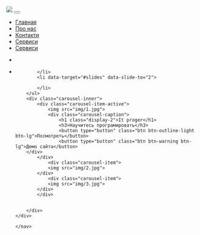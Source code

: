 <!DOCTYPE html>
<html lang="ru">
<head>
	<meta charset="UTF-8">
	<meta name="viewport" content="width=device-width, initial-scale=1.0">
	<meta http-equiv="X-UA-Compatible" content="ie=edge">
	<title>Верстка сайта на Bootstrap 4</title>
	<link rel="stylesheet" href="https://maxcdn.bootstrapcdn.com/bootstrap/4.0.0/css/bootstrap.min.css">
<script src="https://ajax.googleapis.com/ajax/libs/jquery/3.3.1/jquery.min.js"></script>
<script src="https://cdnjs.cloudflare.com/ajax/libs/popper.js/1.12.9/umd/popper.min.js"></script>
<script src="https://maxcdn.bootstrapcdn.com/bootstrap/4.0.0/js/bootstrap.min.js"></script>
<script src="https://use.fontawesome.com/releases/v5.0.8/js/all.js"></script>
<link rel="stylesheet" href="css/main.css"></head>
</head>
<body>
	<nav class="navbar navbar-expand-md navbar-light bg-light sticky-top"></nav>
		<div class="container-fluid"></div>
			<a href="#" class="navbar-brad"></a>
				<img src="img/11.png">
			</a>
			<button class="navbar-toggler" type="button" data-toggle="collapse" data-target="#navbarResponsive"></button>
				<span class="navbar-toggler-icon">
				</span>
			</button>
			<div class="collapse navbar-collapse" id="navbarResponsive"></div>
				<ul class="navbar-nav ml-auto">
					<li class="nav-item active">
						<a href="#" class="nav-link">Главная</a>
					</li>
						<li class="nav-item">
						<a href="#" class="nav-link">Про нас</a>
					</li>
						<li class="nav-item">
						<a href="#" class="nav-link">Контакти</a>
					</li>
						<li class="nav-item">
						<a href="#" class="nav-link">Сервиси</a>
					</li>
					<li class="nav-item">
						<a href="#" class="nav-link">Сервиси</a>
					</li>
		</div>
	<div class="carousel slide" data-ride="carousel" id="slides"></div>
		<ul class="carousel-indicators"></ul>
			<li data-target="#slides" data-slide-to="0" class="active"></li>
			<li data-target="#slides" data-slide-to="1">
				
			</li>
			<li data-target="#slides" data-slide-to="2">
				
			</li>
		</ul>
		<div class="carousel-inner">
			<div class="carousel-item-active">
				<img src="img/1.jpg">
				<div class="carousel-caption">
					<h1 class="display-2">It proger</h1>
					<h3>Научитесь програмировать</h3>
					<button type="button" class="btn btn-outline-light btn-lg">Посмотреть</button>
					<button type="button" class="btn btn-warning btn-lg">Демо сайта</button>
		</div>
			</div>
				<div class="carousel-item">
				<img src="img/2.jpg">
			</div>
				<div class="carousel-item">
				<img src="img/3.jpg">
			</div>
			</div>
		
	
		</div>
	</div>

	</nav>
</body>
</html>
